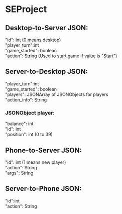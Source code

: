 # SEProject
## Desktop-to-Server JSON:
"id": int (0 means desktop) <br />
"player_turn":int <br />
"game_started": boolean <br />
"action": String (Used to start game if value is "Start")


## Server-to-Desktop JSON:
"player_turn":int <br />
"game_started": boolean <br />
"players": JSONArray of JSONObjects for players <br />
"action_info": String

### JSONObject player:
"balance": int <br />
"id": int <br />
"position": int (0 to 39) <br />

## Phone-to-Server JSON:
"id": int  (1 means new player)<br />
"action": String <br />
"args": String

## Server-to-Phone JSON:
"id":int <br />
"action": String <br />
